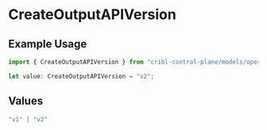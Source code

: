 # CreateOutputAPIVersion

## Example Usage

```typescript
import { CreateOutputAPIVersion } from "cribl-control-plane/models/operations";

let value: CreateOutputAPIVersion = "v2";
```

## Values

```typescript
"v1" | "v2"
```